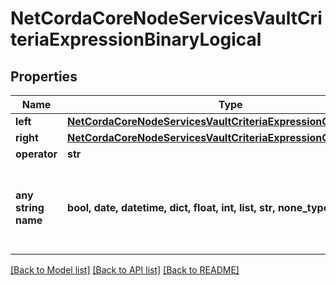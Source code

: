 # NetCordaCoreNodeServicesVaultCriteriaExpressionBinaryLogical

## Properties
Name | Type | Description | Notes
------------ | ------------- | ------------- | -------------
**left** | [**NetCordaCoreNodeServicesVaultCriteriaExpressionObjectBoolean**](NetCordaCoreNodeServicesVaultCriteriaExpressionObjectBoolean.md) |  | 
**right** | [**NetCordaCoreNodeServicesVaultCriteriaExpressionObjectBoolean**](NetCordaCoreNodeServicesVaultCriteriaExpressionObjectBoolean.md) |  | 
**operator** | **str** |  | 
**any string name** | **bool, date, datetime, dict, float, int, list, str, none_type** | any string name can be used but the value must be the correct type | [optional]

[[Back to Model list]](../README.md#documentation-for-models) [[Back to API list]](../README.md#documentation-for-api-endpoints) [[Back to README]](../README.md)


